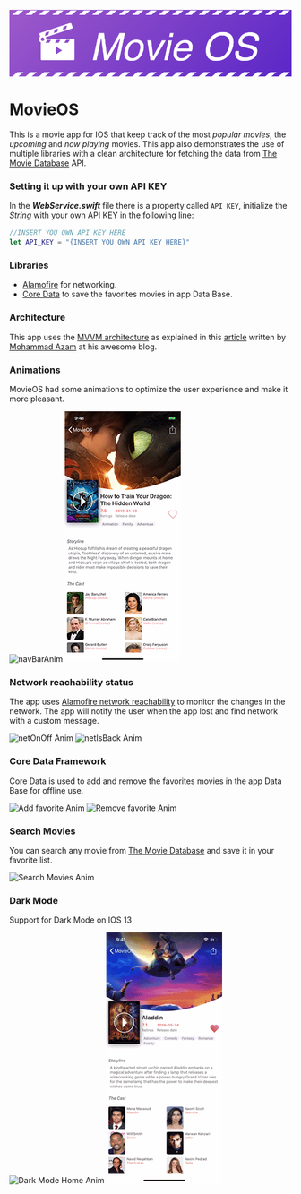 ![Banner](https://github.com/OscarSantosGH/imagesAndGifs/blob/master/images/banner.png?raw=true "Movie OS")

# MovieOS

This is a movie app for IOS that keep track of the most _popular movies_, the _upcoming_ and _now playing_ movies. This app also demonstrates the use of multiple libraries with a clean architecture for fetching the data from [The Movie Database](https://www.themoviedb.org/) API.


### Setting it up with your own API KEY

In the _**WebService.swift**_ file there is a property called `API_KEY`, initialize the _String_ with your own API KEY in the following line:
```Swift
//INSERT YOU OWN API KEY HERE
let API_KEY = "{INSERT YOU OWN API KEY HERE}"
```

### Libraries

* [Alamofire](https://github.com/Alamofire/Alamofire) for networking.
* [Core Data](https://developer.apple.com/documentation/coredata) to save the favorites movies in app Data Base.


### Architecture
This app uses the [MVVM architecture](https://en.wikipedia.org/wiki/Model%E2%80%93view%E2%80%93viewmodel) as explained in this [article](https://medium.com/@azamsharp/mvvm-in-ios-from-net-perspective-580eb7f4f129) written by [Mohammad Azam](https://medium.com/@azamsharp) at his awesome blog. 

### Animations 

MovieOS had some animations to optimize the user experience and make it more pleasant.

![navBarAnim](https://github.com/OscarSantosGH/MovieOS/blob/master/images/gift/navBarAnim.gif?raw=true "NavBar Animation") ![save Anim](https://github.com/OscarSantosGH/MovieOS/blob/master/images/gift/saveAnim.gif?raw=true "Save Animation")

### Network reachability status

The app uses [Alamofire network reachability](https://github.com/Alamofire/Alamofire/blob/master/Documentation/AdvancedUsage.md#network-reachability) to monitor the changes in the network. The app will notify the user when the app lost and find network with a custom message.

![netOnOff Anim](https://github.com/OscarSantosGH/MovieOS/blob/master/images/gift/networkLost.gif?raw=true "Network Lost Animation") ![netIsBack Anim](https://github.com/OscarSantosGH/MovieOS/blob/master/images/gift/netIsBack.gif?raw=true "Network is back Animation")

### Core Data Framework

Core Data is used to add and remove the favorites movies in the app Data Base for offline use.

![Add favorite Anim](https://github.com/OscarSantosGH/MovieOS/blob/master/images/gift/addFav.gif?raw=true "Add favorite movie Animation") ![Remove favorite Anim](https://github.com/OscarSantosGH/MovieOS/blob/master/images/gift/removeFav.gif?raw=true "Remove favorite movie Animation")

### Search Movies

You can search any movie from [The Movie Database](https://www.themoviedb.org/) and save it in your favorite list.

![Search Movies Anim](https://github.com/OscarSantosGH/MovieOS/blob/master/images/gift/searchView.gif?raw=true "Search movie Animation")

### Dark Mode

Support for Dark Mode on IOS 13

![Dark Mode Home Anim](https://github.com/OscarSantosGH/MovieOS/blob/master/images/gift/darkModeHome.gif?raw=true "Dark Mode Home Animation")
![Dark Mode Detail Anim](https://github.com/OscarSantosGH/MovieOS/blob/master/images/gift/darkModeDetail.gif?raw=true "Dark Mode Detail Animation")
